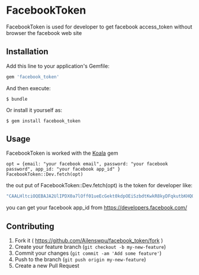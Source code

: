 # FacebookToken

FacebookToken is used for developer to get facebook access_token without browser the facebook web site

## Installation

Add this line to your application's Gemfile:

```ruby
gem 'facebook_token'
```

And then execute:

    $ bundle

Or install it yourself as:

    $ gem install facebook_token

## Usage
FacebookToken is worked with the [Koala](https://github.com/arsduo/koala) gem

    opt = {email: "your facebook email", password: "your facebook password", app_id: "your facebook app_id" }  
    FacebookToken::Dev.fetch(opt)

the out put of FacebookToken::Dev.fetch(opt) is the token for developer like: 
```ruby
"CAALHltciOQEBAJA2UlIPDX0a7lOff01ueEcGekt0kdpOEiSzbdtKwkR8kyDFqkutbKHQ0tP7Ga647OSysDsmafHy1euhnEG0P2LgmRpWZBx9fhMt9YMi4csJAjooUzzLCXQTsTB8LROlDVAcW4ZASNY3PiRHadMGyxbGwuhp6WRWY6g6fLWWVnQpJZBoEVb0DtekZAJFjjOkndLpg2q4"
```
you can get your facebook app_id from https://developers.facebook.com/    

## Contributing

1. Fork it ( https://github.com/Ailenswpu/facebook_token/fork )
2. Create your feature branch (`git checkout -b my-new-feature`)
3. Commit your changes (`git commit -am 'Add some feature'`)
4. Push to the branch (`git push origin my-new-feature`)
5. Create a new Pull Request
